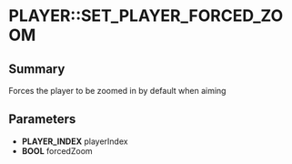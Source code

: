 # PLAYER::SET_PLAYER_FORCED_ZOOM

## Summary
Forces the player to be zoomed in by default when aiming

## Parameters
* **PLAYER_INDEX** playerIndex
* **BOOL** forcedZoom